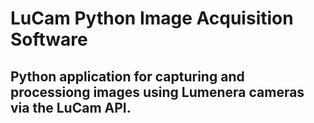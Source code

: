# LuCam Python Image Acquisition Software

Python application for **capturing and processiong images using Lumenera cameras** via the LuCam API.  
---
